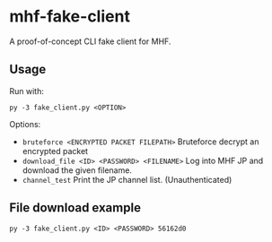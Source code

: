 # mhf-fake-client
A proof-of-concept CLI fake client for MHF.

## Usage
Run with:
```
py -3 fake_client.py <OPTION>
```

Options:
* `bruteforce <ENCRYPTED PACKET FILEPATH>` Bruteforce decrypt an encrypted packet
* `download_file <ID> <PASSWORD> <FILENAME>` Log into MHF JP and download the given filename.
* `channel_test` Print the JP channel list. (Unauthenticated)


## File download example
`py -3 fake_client.py <ID> <PASSWORD> 56162d0`